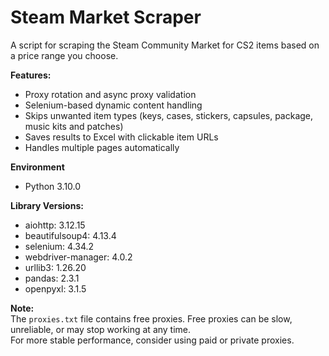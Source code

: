 # Steam Market Scraper

A script for scraping the Steam Community Market for CS2 items based on a price range you choose.

**Features:**
- Proxy rotation and async proxy validation
- Selenium-based dynamic content handling
- Skips unwanted item types (keys, cases, stickers, capsules,
  package, music kits and patches)
- Saves results to Excel with clickable item URLs
- Handles multiple pages automatically

**Environment**
- Python 3.10.0

**Library Versions:**
- aiohttp: 3.12.15
- beautifulsoup4: 4.13.4
- selenium: 4.34.2
- webdriver-manager: 4.0.2
- urllib3: 1.26.20
- pandas: 2.3.1
- openpyxl: 3.1.5

**Note:**  
The `proxies.txt` file contains free proxies. Free proxies can be slow, unreliable, or may stop working at any time. <br/>
For more stable performance, consider using paid or private proxies.

